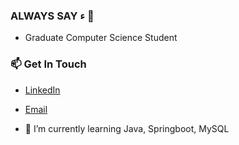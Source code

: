 ### ALWAYS SAY ء 👋

+ Graduate Computer Science Student

### 📫 Get In Touch
- [LinkedIn](https://www.linkedin.com/in/ali-el-omda-233783198/)
- [Email](mailto:al1mmdouh340@gmail.com)

- 🌱 I’m currently learning Java, Springboot, MySQL
